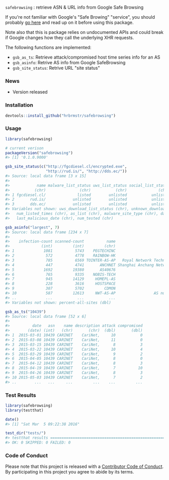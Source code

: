 <!-- README.md is generated from README.Rmd. Please edit that file -->
`safebrowsing` : retrieve ASN & URL info from Google Safe Browsing

If you're not familiar with Google's "Safe Browing" "service", you should probably [go here](https://www.google.com/transparencyreport/safebrowsing/?hl=en) and read up on it before using this package.

Note also that this is package relies on undocumented APIs and could break if Google changes how they call the underlying XHR requests.

The following functions are implemented:

-   `gsb_as_ts`: Retrieve attack/compromised host time series info for an AS
-   `gsb_asinfo`: Retrive AS info from Google SafeBrowsing
-   `gsb_site_status`: Retrive URL "site status"

### News

-   Version released

### Installation

``` r
devtools::install_github("hrbrmstr/safebrowsing")
```

### Usage

``` r
library(safebrowsing)

# current verison
packageVersion("safebrowsing")
#> [1] '0.1.0.9000'

gsb_site_status(c("http://fgcdiesel.cl/encrypted.exe", 
                  "http://rud.is/", "http://dds.ec/"))
#> Source: local data frame [3 x 15]
#> 
#>            name malware_list_status uws_list_status social_list_status malware_download_list_status
#>           (chr)               (chr)           (chr)              (chr)                        (chr)
#> 1 fgcdiesel.cl/              listed        unlisted           unlisted                     unlisted
#> 2       rud.is/            unlisted        unlisted           unlisted                     unlisted
#> 3       dds.ec/            unlisted        unlisted           unlisted                     unlisted
#> Variables not shown: uws_download_list_status (chr), unknown_download_list_status (chr), num_ases (chr),
#>   num_listed_times (chr), as_list (chr), malware_site_type (chr), data_updated_date (chr), last_visit_date (chr),
#>   last_malicious_date (chr), num_tested (chr)

gsb_asinfo("largest", 7)
#> Source: local data frame [234 x 7]
#> 
#>    infection-count scanned-count          name                                       description infection-rate    asn
#>              (int)         (int)         (chr)                                             (chr)          (dbl)  (int)
#> 1             1081          5743    PEGTECHINC                                      PEG TECH INC           0.19  54600
#> 2              572          4778    RAINBOW-HK                           Rainbow network limited           0.12 134121
#> 3              785          6569 TOINTER-AS-AP   Royal Network Technology Co., Ltd. in Guangzhou           0.12 133731
#> 4              447          4741       ANCHNET Shanghai Anchang Network Security Technology Co.,           0.09  58879
#> 5             1692         19380       AS40676                                   Psychz Networks           0.09  40676
#> 6              765          9335    NOBIS-TECH                       Nobis Technology Group, LLC           0.08  15003
#> 7              945         14129     HOMEPL-AS                                           home.pl           0.07  12824
#> 8              228          3616     HOSTSPACE                            HOSTSPACE NETWORKS LLC           0.06  26484
#> 9              307          5702         CDMON                            10dencehispahard, S.L.           0.05 197712
#> 10             587         12613     NWT-AS-AP                 AS number for New World Telephone           0.05  17444
#> ..             ...           ...           ...                                               ...            ...    ...
#> Variables not shown: percent-all-sites (dbl)

gsb_as_ts("10439")
#> Source: local data frame [52 x 6]
#> 
#>          date   asn    name description attack compromised
#>        (date) (int)   (chr)       (chr)  (dbl)       (dbl)
#> 1  2015-03-01 10439 CARINET    CariNet,     10           0
#> 2  2015-03-08 10439 CARINET    CariNet,     11           0
#> 3  2015-03-15 10439 CARINET    CariNet,      8           3
#> 4  2015-03-22 10439 CARINET    CariNet,     10           4
#> 5  2015-03-29 10439 CARINET    CariNet,      9           2
#> 6  2015-04-05 10439 CARINET    CariNet,      8           0
#> 7  2015-04-12 10439 CARINET    CariNet,      8           3
#> 8  2015-04-19 10439 CARINET    CariNet,      7          10
#> 9  2015-04-26 10439 CARINET    CariNet,      8           3
#> 10 2015-05-03 10439 CARINET    CariNet,      7           2
#> ..        ...   ...     ...         ...    ...         ...
```

### Test Results

``` r
library(safebrowsing)
library(testthat)

date()
#> [1] "Sat Mar  5 09:22:38 2016"

test_dir("tests/")
#> testthat results ========================================================================================================
#> OK: 0 SKIPPED: 0 FAILED: 0
```

### Code of Conduct

Please note that this project is released with a [Contributor Code of Conduct](CONDUCT.md). By participating in this project you agree to abide by its terms.
